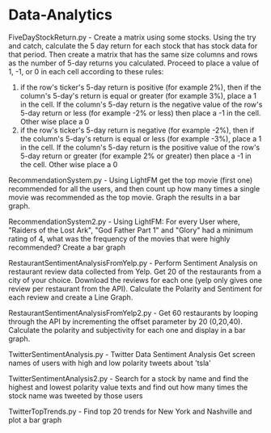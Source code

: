 # Data-Analytics
FiveDayStockReturn.py - Create a matrix using some stocks.  Using the try and catch, calculate the 5 day return for each stock that has stock data for that period.  Then create a matrix that has the same size columns and rows as the number of 5-day returns you calculated.  Proceed to place a value of 1, -1, or 0 in each cell according to these rules:
  1) if the row's ticker's 5-day return is positive (for example 2%), then if the column's 5-day's return is equal or greater (for example 3%), place a 1 in the cell.  If the column's 5-day return is the negative value of the row's 5-day return or less (for example -2% or less) then place a -1 in the cell.  Other wise place a 0
  2) if the row's ticker's 5-day return is negative (for example -2%), then if the column's 5-day's return is equal or less  (for example -3%), place a 1 in the cell.  If the column's 5-day return is the positive value of the row's 5-day return or greater (for example 2% or greater) then place a -1 in the cell.  Other wise place a 0

RecommendationSystem.py - Using LightFM get the top movie (first one) recommended for all the users, 
and then count up how many times a single movie was recommended as the top movie.  Graph the results in a bar graph.

RecommendationSystem2.py - Using LightFM: For every User where, "Raiders of the Lost Ark", "God Father Part 1" and "Glory" had a minimum rating of 4, what was the frequency of the movies that were highly recommended? Create a bar graph

RestaurantSentimentAnalysisFromYelp.py - Perform Sentiment Analysis on restaurant review data collected from Yelp.
Get 20 of the restaurants from a city of your choice. 
Download the reviews for each one (yelp only gives one review per restaurant from the API).
Calculate the Polarity and Sentiment for each review and create a Line Graph.

RestaurantSentimentAnalysisFromYelp2.py - Get 60 restaurants by looping through the API by incrementing the offset parameter by 20 (0,20,40). Calculate the polarity and subjectivity for each one and display in a bar graph.

TwitterSentimentAnalysis.py - Twitter Data Sentiment Analysis
Get screen names of users with high and low polarity tweets about 'tsla'

TwitterSentimentAnalysis2.py - Search for a stock by name and find the highest and lowest polarity value texts and 
find out how many times the stock name was tweeted by those users

TwitterTopTrends.py - Find top 20 trends for New York and Nashville and plot a bar graph



